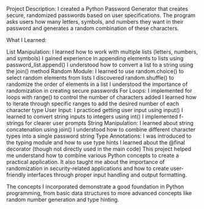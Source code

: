 Project Description: I created a Python Password Generator that creates secure, randomized passwords based on user specifications. The program asks users how many letters, symbols, and numbers they want in their password and generates a random combination of these characters.

 What I Learned:

 List Manipulation:
 I learned how to work with multiple lists (letters, numbers, and symbols)
 I gained experience in appending elements to lists using password_list.append()
 I understood how to convert a list to a string using the join() method
 Random Module:
I learned to use random.choice() to select random elements from lists
I discovered random.shuffle() to randomize the order of elements in a list
I understood the importance of randomization in creating secure passwords
 For Loops:
I implemented for loops with range() to control the number of characters added
I learned how to iterate through specific ranges to add the desired number of each character type
User Input:
I practiced getting user input using input()
I learned to convert string inputs to integers using int()
I implemented f-strings for clearer user prompts
String Manipulation:
I learned about string concatenation using join()
I understood how to combine different character types into a single password string
Type Annotations:
I was introduced to the typing module and how to use type hints
I learned about the @final decorator (though not directly used in the main code)
This project helped me understand how to combine various Python concepts to create a practical application. It also taught me about the importance of randomization in security-related applications and how to create user-friendly interfaces through proper input handling and output formatting.

The concepts I incorporated demonstrate a good foundation in Python programming, from basic data structures to more advanced concepts like random number generation and type hinting.
